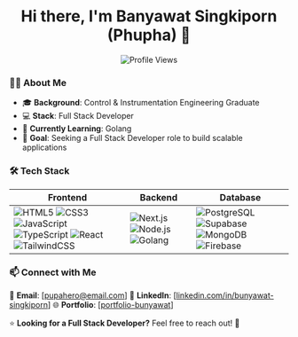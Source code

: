 <h1 align="center">Hi there, I'm Banyawat Singkiporn (Phupha) 👋</h1>

<p align="center">
  <img src="https://komarev.com/ghpvc/?username=phupha-dev&label=Profile%20Views&color=blue&style=flat" alt="Profile Views" />
</p>

### 👨‍💻 About Me
- 🎓 **Background**: Control & Instrumentation Engineering Graduate  
- 💻 **Stack**: Full Stack Developer
- 🚀 **Currently Learning**: Golang  
- 🎯 **Goal**: Seeking a Full Stack Developer role to build scalable applications  

### 🛠️ Tech Stack 

| Frontend | Backend | Database |  
|----------|---------|----------|  
| ![HTML5](https://img.shields.io/badge/HTML5-E34F26?style=for-the-badge&logo=html5&logoColor=white) ![CSS3](https://img.shields.io/badge/CSS3-1572B6?style=for-the-badge&logo=css3&logoColor=white) ![JavaScript](https://img.shields.io/badge/JavaScript-F7DF1E?style=for-the-badge&logo=javascript&logoColor=black) ![TypeScript](https://img.shields.io/badge/TypeScript-3178C6?style=for-the-badge&logo=typescript&logoColor=white) ![React](https://img.shields.io/badge/React-20232A?style=for-the-badge&logo=react&logoColor=61DAFB) ![TailwindCSS](https://img.shields.io/badge/TailwindCSS-38B2AC?style=for-the-badge&logo=tailwind-css&logoColor=white) | ![Next.js](https://img.shields.io/badge/Next.js-000000?style=for-the-badge&logo=nextdotjs&logoColor=white) ![Node.js](https://img.shields.io/badge/Node.js-339933?style=for-the-badge&logo=nodedotjs&logoColor=white) ![Golang](https://img.shields.io/badge/Go-00ADD8?style=for-the-badge&logo=go&logoColor=white) | ![PostgreSQL](https://img.shields.io/badge/PostgreSQL-316192?style=for-the-badge&logo=postgresql&logoColor=white) ![Supabase](https://img.shields.io/badge/Supabase-3ECF8E?style=for-the-badge&logo=supabase&logoColor=white) ![MongoDB](https://img.shields.io/badge/MongoDB-47A248?style=for-the-badge&logo=mongodb&logoColor=white) ![Firebase](https://img.shields.io/badge/Firebase-FFCA28?style=for-the-badge&logo=firebase&logoColor=white) |   

### 📫 Connect with Me
📧 **Email**: [[pupahero@email.com](mailto:pupahero@email.com)]
💼 **LinkedIn**: [[linkedin.com/in/bunyawat-singkiporn](https://www.linkedin.com/in/bunyawat-singkiporn-747826252/)]
🌐 **Portfolio**: [[portfolio-bunyawat](https://portfolio-bunyawat.vercel.app/)]

⭐ **Looking for a Full Stack Developer?** Feel free to reach out! 🚀

